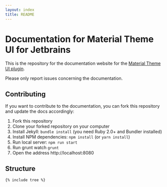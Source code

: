 ```yaml
---
layout: index
title: README
---
```

# Documentation for Material Theme UI for Jetbrains

This is the repository for the documentation website for the [Material Theme UI plugin](https://github.com/ChrisRM/material-theme-jetbrains).

Please only report issues concerning the documentation.

## Contributing

If you want to contribute to the documentation, you can fork this repository and update the docs accordingly:

1. Fork this repository
2. Clone your forked repository on your computer
3. Install Jekyll: `bundle install` (you need Ruby 2.0+ and Bundler installed)
4. Install NPM dependencies: `npm install` (or `yarn install`)
5. Run local server: `npm run start`
6. Run grunt watch `grunt`
7. Open the address http://localhost:8080

## Structure

```
{% include tree %}
```
